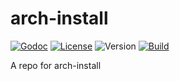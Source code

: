 # arch-install

[![Godoc](http://img.shields.io/badge/godoc-reference-blue.svg?style=flat-square)](https://godoc.org/github.com/seankhliao/arch-install)
[![License](https://img.shields.io/github/license/seankhliao/arch-install.svg?style=flat-square)](LICENSE)
![Version](https://img.shields.io/github/v/tag/seankhliao/arch-install?sort=semver&style=flat-square)
[![Build](https://badger.seankhliao.com/i/github_seankhliao_arch-install)](https://badger.seankhliao.com/l/github_seankhliao_arch-install)

A repo for arch-install
